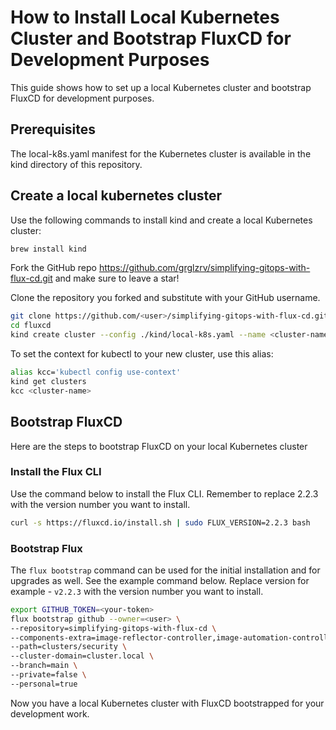 # How to Install Local Kubernetes Cluster and Bootstrap FluxCD for Development Purposes

This guide shows how to set up a local Kubernetes cluster and bootstrap FluxCD for development purposes.

## Prerequisites

The local-k8s.yaml manifest for the Kubernetes cluster is available in the kind directory of this repository.

 ## Create a local kubernetes cluster

Use the following commands to install kind and create a local Kubernetes cluster:


```bash
brew install kind
```

Fork the GitHub repo https://github.com/grglzrv/simplifying-gitops-with-flux-cd.git and make sure to leave a star!

Clone the repository you forked and substitute <user> with your GitHub username.

```bash
git clone https://github.com/<user>/simplifying-gitops-with-flux-cd.git
cd fluxcd
kind create cluster --config ./kind/local-k8s.yaml --name <cluster-name>
```
To set the context for kubectl to your new cluster, use this alias:

```bash
alias kcc='kubectl config use-context'
kind get clusters
kcc <cluster-name>
```

## Bootstrap FluxCD

Here are the steps to bootstrap FluxCD on your local Kubernetes cluster

### Install the Flux CLI

Use the command below to install the Flux CLI. Remember to replace 2.2.3 with the version number you want to install.

```bash
curl -s https://fluxcd.io/install.sh | sudo FLUX_VERSION=2.2.3 bash
```

### Bootstrap Flux 

The `flux bootstrap` command can be used for the initial installation and for upgrades as well. See the example command below. Replace version for example - `v2.2.3` with the version number you want to install.

```bash
export GITHUB_TOKEN=<your-token>
flux bootstrap github --owner=<user> \
--repository=simplifying-gitops-with-flux-cd \
--components-extra=image-reflector-controller,image-automation-controller --version v2.2.3 \
--path=clusters/security \
--cluster-domain=cluster.local \
--branch=main \
--private=false \
--personal=true
```

Now you have a local Kubernetes cluster with FluxCD bootstrapped for your development work.